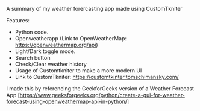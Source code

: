 A summary of my weather forercasting app made using CustomTkniter

Features:
  *	Python code.
  *	Openweatherapp (Link to OpenWeatherMap: https://openweathermap.org/api)
  *	Light/Dark toggle mode.
  *	Search button
  *	Check/Clear weather history
  *	Usage of Customtkniter to make a more modern UI 
  *	Link to CustomTkniter: https://customtkinter.tomschimansky.com/

I made this by referencing the GeekforGeeks version of a Weather Forecast App [https://www.geeksforgeeks.org/python/create-a-gui-for-weather-forecast-using-openweathermap-api-in-python/]
